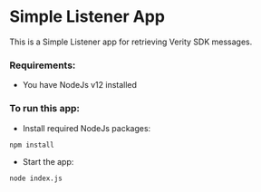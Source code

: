 # Simple Listener App

This is a Simple Listener app for retrieving Verity SDK messages. 

### Requirements:
- You have NodeJs v12 installed

### To run this app:
- Install required NodeJs packages:
```sh
npm install
```
- Start the app:
```sh
node index.js
```